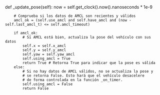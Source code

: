 def _update_pose(self):
        now = self.get_clock().now().nanoseconds * 1e-9
        
        # Comprueba si los datos de AMCL son recientes y válidos
        amcl_ok = (self.use_amcl and self.have_amcl and (now - self.last_amcl_t) <= self.amcl_timeout)
        
        if amcl_ok:
            # Si AMCL está bien, actualiza la pose del vehículo con sus datos
            self.x = self.x_amcl
            self.y = self.y_amcl
            self.yaw = self.yaw_amcl
            self.using_amcl = True
            return True # Retorna True para indicar que la pose es válida
        else:
            # Si no hay datos de AMCL válidos, no se actualiza la pose y 
            # se retorna False. Esto hará que el vehículo desacelere
            # de forma controlada en la función _on_timer.
            self.using_amcl = False
            return False
